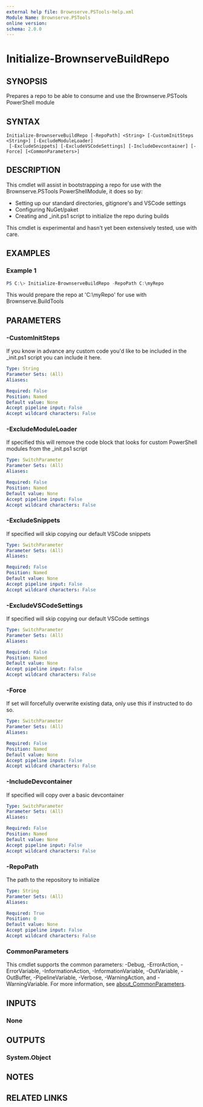 ```yaml
---
external help file: Brownserve.PSTools-help.xml
Module Name: Brownserve.PSTools
online version:
schema: 2.0.0
---
```


# Initialize-BrownserveBuildRepo

## SYNOPSIS
Prepares a repo to be able to consume and use the Brownserve.PSTools PowerShell module

## SYNTAX

```
Initialize-BrownserveBuildRepo [-RepoPath] <String> [-CustomInitSteps <String>] [-ExcludeModuleLoader]
 [-ExcludeSnippets] [-ExcludeVSCodeSettings] [-IncludeDevcontainer] [-Force] [<CommonParameters>]
```

## DESCRIPTION
This cmdlet will assist in bootstrapping a repo for use with the Brownserve.PSTools PowerShellModule, it does so by:

* Setting up our standard directories, gitignore's and VSCode settings
* Configuring NuGet/paket
* Creating and _init.ps1 script to initialize the repo during builds

This cmdlet is experimental and hasn't yet been extensively tested, use with care.

## EXAMPLES

### Example 1
```powershell
PS C:\> Initialize-BrownserveBuildRepo -RepoPath C:\myRepo
```

This would prepare the repo at 'C:\myRepo' for use with Brownserve.BuildTools

## PARAMETERS

### -CustomInitSteps
If you know in advance any custom code you'd like to be included in the _init.ps1 script you can include it here.

```yaml
Type: String
Parameter Sets: (All)
Aliases:

Required: False
Position: Named
Default value: None
Accept pipeline input: False
Accept wildcard characters: False
```

### -ExcludeModuleLoader
If specified this will remove the code block that looks for custom PowerShell modules from the _init.ps1 script

```yaml
Type: SwitchParameter
Parameter Sets: (All)
Aliases:

Required: False
Position: Named
Default value: None
Accept pipeline input: False
Accept wildcard characters: False
```

### -ExcludeSnippets
If specified will skip copying our default VSCode snippets

```yaml
Type: SwitchParameter
Parameter Sets: (All)
Aliases:

Required: False
Position: Named
Default value: None
Accept pipeline input: False
Accept wildcard characters: False
```

### -ExcludeVSCodeSettings
If specified will skip copying our default VSCode settings

```yaml
Type: SwitchParameter
Parameter Sets: (All)
Aliases:

Required: False
Position: Named
Default value: None
Accept pipeline input: False
Accept wildcard characters: False
```

### -Force
If set will forcefully overwrite existing data, only use this if instructed to do so.

```yaml
Type: SwitchParameter
Parameter Sets: (All)
Aliases:

Required: False
Position: Named
Default value: None
Accept pipeline input: False
Accept wildcard characters: False
```

### -IncludeDevcontainer
If specified will copy over a basic devcontainer

```yaml
Type: SwitchParameter
Parameter Sets: (All)
Aliases:

Required: False
Position: Named
Default value: None
Accept pipeline input: False
Accept wildcard characters: False
```

### -RepoPath
The path to the repository to initialize

```yaml
Type: String
Parameter Sets: (All)
Aliases:

Required: True
Position: 0
Default value: None
Accept pipeline input: False
Accept wildcard characters: False
```

### CommonParameters
This cmdlet supports the common parameters: -Debug, -ErrorAction, -ErrorVariable, -InformationAction, -InformationVariable, -OutVariable, -OutBuffer, -PipelineVariable, -Verbose, -WarningAction, and -WarningVariable. For more information, see [about_CommonParameters](http://go.microsoft.com/fwlink/?LinkID=113216).

## INPUTS

### None
## OUTPUTS

### System.Object
## NOTES

## RELATED LINKS
